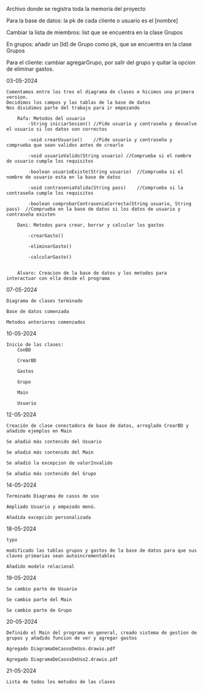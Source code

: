 Archivo donde se registra toda la memoria del proyecto

Para la base de datos: la pk de cada cliente o usuario es el [nombre]

Cambiar la lista de miembros: list<nombreCliente> que se encuentra en la clase Grupos

En grupos:
  añadir un [Id] de Grupo como pk, que se encuentra en la clase Grupos 

Para el cliente:
  cambiar agregarGrupo, por salir del grupo y quitar la opcion de eliminar gastos. 
  

03-05-2024
	
	Comentamos entre los tres el diagrama de clases e hicimos una primera version.
	Decidimos los campos y las tablas de la base de datos
	Nos dividimos parte del trabajo para ir empezando

		Rafa: Metodos del usuario
			-String iniciarSesion()	//Pide usuario y contraseña y devuelve el usuario si los datos son correctos
			
			-void crearUsuario()	//Pide usuario y contraseña y comprueba que sean validos antes de crearlo
			
			-void usuarioValido(String usuario)	//Comprueba si el nombre de usuario cumple los requisitos
			
			-boolean usuarioExiste(String usuario)	//Comprueba si el nombre de usuario esta en la base de datos
			
			-void contraseniaValida(String pass)	//Comprueba si la contraseña cumple los requisitos
			
			-boolean comprobarContraseniaCorrecta(String usuario, String pass)	//Comprueba en la base de datos si los datos de usuario y contraseña existen
		
		Dani: Metodos para crear, borrar y calcular los gastos
			
			-crearGasto()
			
			-eliminarGasto()
			
			-calcularGasto()
			
		
		Alvaro: Creacion de la base de datos y los metodos para interactuar con ella desde el programa



07-05-2024
	
	Diagrama de clases terminado

	Base de datos comenzada

	Metodos anteriores comenzados



10-05-2024

	Inicio de las clases:
		ConBD

		CrearBD

		Gastos

		Grupo

		Main

		Usuario



12-05-2024
	
	Creación de clase conectadora de base de datos, arreglado CrearBD y añadido ejemplos en Main

	Se añadió más contenido del Usuario

	Se añadió más contenido del Main

	Se añadió la excepcion de valorInvalido

	Se añadio más contenido del Grupo
	
	

14-05-2024

	Terminado Diagrama de casos de uso 

	Ampliado Usuario y empezado menú. 

	Añadida excepción personalizada



18-05-2024

	typo

	modificado las tablas grupos y gastos de la base de datos para que sus claves primarias sean autoincrementables
	
	Añadido modelo relacional	
	


19-05-2024

	Se cambio parte de Usuario

	Se cambio parte del Main

	Se cambio parte de Grupo


20-05-2024

	Definido el Main del programa en general, creado sistema de gestion de grupos y añadido funcion de ver y agregar gastos

	Agregado DiagramaDeCasosDeUso.drawio.pdf
 	
  	Agregado DiagramaDeCasosDeUso2.drawio.pdf


21-05-2024

	Lista de todos los metodos de las clases
